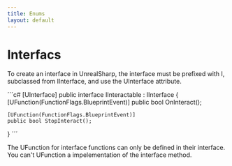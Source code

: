 ```yaml
---
title: Enums
layout: default
---
```

# Interfacs

To create an interface in UnrealSharp, the interface must be prefixed with I, subclassed from IInterface, and use the UInterface attribute.

´´´c#
[UInterface]
public interface IInteractable : IInterface
{
    [UFunction(FunctionFlags.BlueprintEvent)]
    public bool OnInteract();

    [UFunction(FunctionFlags.BlueprintEvent)]
    public bool StopInteract();
}
´´´

The UFunction for interface functions can only be defined in their interface. You can't UFunction a impelementation of the interface method.